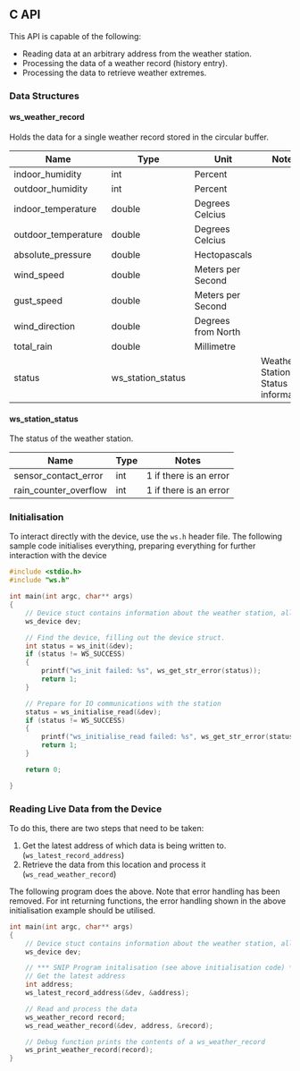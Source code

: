 ## C API 

This API is capable of the following:
- Reading data at an arbitrary address from the weather station.
- Processing the data of a weather record (history entry).
- Processing the data to retrieve weather extremes.

### Data Structures
#### ws_weather_record

Holds the data for a single weather record stored in the circular buffer.

| Name                | Type              | Unit               | Notes                              |
|---------------------|-------------------|--------------------|------------------------------------|
| indoor_humidity     | int               | Percent            |                                    |
| outdoor_humidity    | int               | Percent            |                                    |
| indoor_temperature  | double            | Degrees Celcius    |                                    |
| outdoor_temperature | double            | Degrees Celcius    |                                    |
| absolute_pressure   | double            | Hectopascals       |                                    |
| wind_speed          | double            | Meters per Second  |                                    |
| gust_speed          | double            | Meters per Second  |                                    |
| wind_direction      | double            | Degrees from North |                                    |
| total_rain          | double            | Millimetre         |                                    |
| status              | ws_station_status |                    | Weather Station Status information |

#### ws_station_status

The status of the weather station.

| Name                  | Type | Notes                  |
|-----------------------|------|------------------------|
| sensor_contact_error  | int  | 1 if there is an error |
| rain_counter_overflow | int  | 1 if there is an error |


### Initialisation
To interact directly with the device, use the `ws.h` header file. The following sample code initialises everything, preparing everything for further interaction
with the device

``` C
#include <stdio.h>
#include "ws.h"

int main(int argc, char** args)
{
    // Device stuct contains information about the weather station, allowing the program to communicate via libusb
    ws_device dev;

    // Find the device, filling out the device struct.
    int status = ws_init(&dev);
    if (status != WS_SUCCESS)
    {
        printf("ws_init failed: %s", ws_get_str_error(status));
        return 1;
    }

    // Prepare for IO communications with the station
    status = ws_initialise_read(&dev);
    if (status != WS_SUCCESS)
    {
        printf("ws_initialise_read failed: %s", ws_get_str_error(status));
        return 1;
    }

    return 0;

}
```
### Reading Live Data from the Device

To do this, there are two steps that need to be taken:

1. Get the latest address of which data is being written to. (`ws_latest_record_address`)
2. Retrieve the data from this location and process it (`ws_read_weather_record`)

The following program does the above. Note that error handling has been removed. For int returning functions, the error
handling shown in the above initialisation example should be utilised.

``` C
int main(int argc, char** args)
{
    // Device stuct contains information about the weather station, allowing the program to communicate via libusb
    ws_device dev;

    // *** SNIP Program initalisation (see above initialisation code) ***//
    // Get the latest address
    int address;
    ws_latest_record_address(&dev, &address);

    // Read and process the data
    ws_weather_record record;
    ws_read_weather_record(&dev, address, &record);

    // Debug function prints the contents of a ws_weather_record
    ws_print_weather_record(record);
}
```